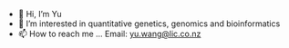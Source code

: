 - 👋 Hi, I’m Yu
- 👀 I’m interested in quantitative genetics, genomics and bioinformatics
- 📫 How to reach me ...
Email: yu.wang@lic.co.nz

<!---
yu-wang/yu-wang is a ✨ special ✨ repository because its `README.md` (this file) appears on your GitHub profile.
You can click the Preview link to take a look at your changes.
--->
